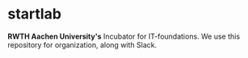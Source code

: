 # startlab
**RWTH Aachen University's** Incubator for IT-foundations. We use this repository for organization, along with Slack.
